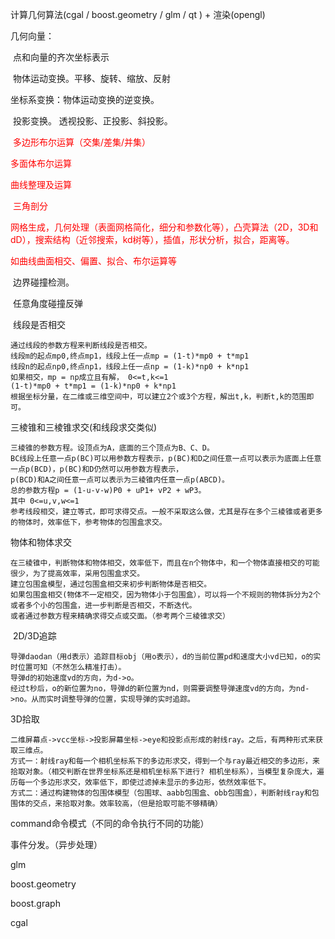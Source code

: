 计算几何算法(cgal / boost.geometry / glm / qt ) + 渲染(opengl)

几何向量：

​	点和向量的齐次坐标表示

​	物体运动变换。平移、旋转、缩放、反射

   坐标系变换：物体运动变换的逆变换。

​	投影变换。 透视投影、正投影、斜投影。

​	<font color=red>多边形布尔运算（交集/差集/并集）</font>

<font color=red>多面体布尔运算</font>

<font color=red>曲线整理及运算</font>

​	<font color=red>三角剖分</font>

<font color=red>网格生成，几何处理（表面网格简化，细分和参数化等），凸壳算法（2D，3D和dD），搜索结构（近邻搜索，kd树等），插值，形状分析，拟合，距离等。</font>

<font color=red>如曲线曲面相交、偏置、拟合、布尔运算等</font>

​	边界碰撞检测。

​	任意角度碰撞反弹

​	线段是否相交

```
通过线段的参数方程来判断线段是否相交。
线段m的起点mp0,终点mp1，线段上任一点mp = (1-t)*mp0 + t*mp1
线段n的起点np0,终点np1，线段上任一点np = (1-k)*np0 + k*np1
如果相交，mp = np成立且有解， 0<=t,k<=1
(1-t)*mp0 + t*mp1 = (1-k)*np0 + k*np1
根据坐标分量，在二维或三维空间中，可以建立2个或3个方程，解出t,k，判断t,k的范围即可。
```

三棱锥和三棱锥求交(和线段求交类似)

```
三棱锥的参数方程。设顶点为A，底面的三个顶点为B、C、D。
BC线段上任意一点p(BC)可以用参数方程表示，p(BC)和D之间任意一点可以表示为底面上任意一点p(BCD)，p(BC)和D仍然可以用参数方程表示，
p(BCD)和A之间任意一点可以表示为三棱锥内任意一点p(ABCD)。
总的参数方程p = (1-u-v-w)P0 + uP1+ vP2 + wP3。
其中 0<=u,v,w<=1
参考线段相交，建立等式，即可求得交点。一般不采取这么做，尤其是存在多个三棱锥或者更多的物体时，效率低下，参考物体的包围盒求交。
```

物体和物体求交

```
在三棱锥中，判断物体和物体相交，效率低下，而且在n个物体中，和一个物体直接相交的可能很少，为了提高效率，采用包围盒求交。
建立包围盒模型，通过包围盒相交来初步判断物体是否相交。
如果包围盒相交(物体不一定相交，因为物体小于包围盒），可以将一个不规则的物体拆分为2个或者多个小的包围盒，进一步判断是否相交，不断迭代。
或者通过参数方程来精确求得交点或交面。（参考两个三棱锥求交）
```



​	2D/3D追踪

```
导弹daodan（用d表示）追踪目标obj（用o表示），d的当前位置pd和速度大小vd已知，o的实时位置可知（不然怎么精准打击）。
导弹d的初始速度vd的方向，为d->o。
经过t秒后，o的新位置为no，导弹d的新位置为nd，则需要调整导弹速度vd的方向，为nd->no。从而实时调整导弹的位置，实现导弹的实时追踪。
```

3D拾取

```
二维屏幕点->vcc坐标->投影屏幕坐标->eye和投影点形成的射线ray。之后，有两种形式来获取三维点。
方式一：射线ray和每一个相机坐标系下的多边形求交，得到一个与ray最近相交的多边形，来拾取对象。（相交判断在世界坐标系还是相机坐标系下进行? 相机坐标系），当模型复杂庞大，遍历每一个多边形求交，效率低下，即使过滤掉未显示的多边形，依然效率低下。
方式二：通过构建物体的包围体模型（包围球、aabb包围盒、obb包围盒），判断射线ray和包围体的交点，来拾取对象。效率较高，（但是拾取可能不够精确）
```

command命令模式（不同的命令执行不同的功能）

事件分发。（异步处理）





glm

boost.geometry

boost.graph

cgal




